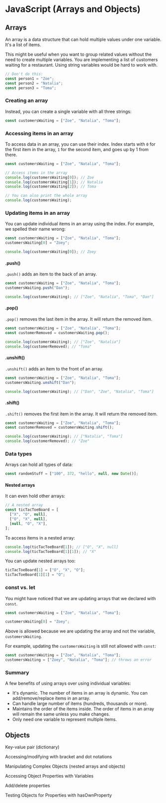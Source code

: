 # JavaScript (Arrays and Objects)

## Arrays

An array is a data structure that can hold multiple values under one variable. It's a list of items.

This might be useful when you want to group related values without the need to create multiple variables.
You are implementing a list of customers waiting for a restaurant. Using string variables would be hard to work with.

```javascript
// Don't do this:
const person1 = "Zoe";
const person2 = "Natalia";
const person3 = "Toma";
```

### Creating an array

Instead, you can create a single variable with all three strings:

```javascript
const customersWaiting = ["Zoe", "Natalia", "Toma"];
```

### Accessing items in an array

To access data in an array, you can use their index. Index starts with `0` for the first item in the array, `1` for the second item, and goes up by 1 from there.

```javascript
const customersWaiting = ["Zoe", "Natalia", "Toma"];

// Access items in the array
console.log(customersWaiting[0]); // Zoe
console.log(customersWaiting[1]); // Natalia
console.log(customersWaiting[2]); // Toma

// You can also print the whole array
console.log(customersWaiting);
```

### Updating items in an array

You can update individual items in an array using the index. For example, we spelled their name wrong:

```javascript
const customersWaiting = ["Zoe", "Natalia", "Toma"];
customersWaiting[0] = "Zoey";

console.log(customersWaiting[0]); // Zoey
```

#### .push()

`.push()` adds an item to the back of an array.

```javascript
const customersWaiting = ["Zoe", "Natalia", "Toma"];
customersWaiting.push("Dan");

console.log(customersWaiting); // ["Zoe", "Natalia", "Toma", "Dan"]
```

#### .pop()

`.pop()` removes the last item in the array. It will return the removed item.

```javascript
const customersWaiting = ["Zoe", "Natalia", "Toma"];
const customerRemoved = customersWaiting.pop();

console.log(customersWaiting); // ["Zoe", "Natalia"]
console.log(customerRemoved); // "Toma"
```

#### .unshift()

`.unshift()` adds an item to the front of an array.

```javascript
const customersWaiting = ["Zoe", "Natalia", "Toma"];
customersWaiting.unshift("Dan");

console.log(customersWaiting); // ["Dan", "Zoe", "Natalia", "Toma"]
```

#### .shift()

`.shift()` removes the first item in the array. It will return the removed item.

```javascript
const customersWaiting = ["Zoe", "Natalia", "Toma"];
const customerRemoved = customersWaiting.shift();

console.log(customersWaiting); // ["Natalia", "Toma"]
console.log(customerRemoved); // "Zoe"
```

### Data types

Arrays can hold all types of data:

```javascript
const randomStuff = ["100", 372, "hello", null, new Date()];
```

#### Nested arrays

It can even hold other arrays:

```javascript
// A nested array
const ticTacToeBoard = [
  ["X", "O", null],
  ["O", "X", null],
  [null, "O", "X"],
];
```

To access items in a nested array:

```javascript
console.log(ticTacToeBoard[1]); // ["O", "X", null]
console.log(ticTacToeBoard[1][1]); // "X"
```

You can update nested arrays too:

```javascript
ticTacToeBoard[1] = ["O", "X", "O"];
ticTacToeBoard[1][1] = "O";
```

### const vs. let

You might have noticed that we are updating arrays that we declared with `const`.

```javascript
const customersWaiting = ["Zoe", "Natalia", "Toma"];

customersWaiting[0] = "Zoey";
```

Above is allowed because we are updating the array and not the variable, `customersWaiting`.

For example, updating the `customersWaiting` is still not allowed with `const`:

```javascript
const customersWaiting = ["Zoe", "Natalia", "Toma"];
customersWaiting = ["Zoey", "Natalia", "Toma"]; // throws an error
```

### Summary

A few benefits of using arrays over using individual variables:

- It's dynamic. The number of items in an array is dynamic. You can add/remove/replace items in an array.
- Can handle large number of items (hundreds, thousands or more).
- Maintains the order of the items inside. The order of items in an array will remain the same unless you make changes.
- Only need one variable to represent multiple items.

## Objects

Key-value pair (dictionary)

Accessing/modifying with bracket and dot notations

Manipulating Complex Objects (nested arrays and objects)

Accessing Object Properties with Variables

Add/delete properties

Testing Objects for Properties with hasOwnProperty
